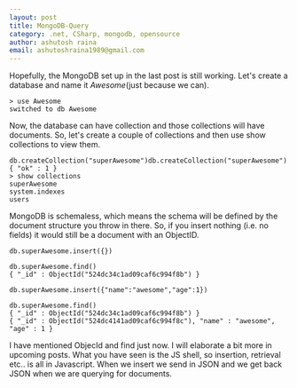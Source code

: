 ```yaml
---
layout: post
title: MongoDB-Query
category: .net, CSharp, mongodb, opensource
author: ashutosh raina
email: ashutoshraina1989@gmail.com
---
```


Hopefully, the MongoDB set up in the last post is still working.
Let's create a database and name it *Awesome*(just because we can).

	> use Awesome
	switched to db Awesome

<!--excerpt-->
Now, the database can have collection and those collections will have documents.
So, let's create a couple of collections and then use show collections to view them.

	db.createCollection("superAwesome")db.createCollection("superAwesome")
	{ "ok" : 1 }
	> show collections
	superAwesome
	system.indexes
	users


MongoDB is schemaless, which means the schema will be defined by the document structure you throw in there.
 So, if you insert nothing (i.e. no fields) it would still be a document with an ObjectID.

	db.superAwesome.insert({}) 

	db.superAwesome.find()
	{ "_id" : ObjectId("524dc34c1ad09caf6c994f8b") }

	db.superAwesome.insert({"name":"awesome","age":1})

	db.superAwesome.find()
	{ "_id" : ObjectId("524dc34c1ad09caf6c994f8b") }
	{ "_id" : ObjectId("524dc4141ad09caf6c994f8c"), "name" : "awesome", "age" : 1 }



I have mentioned ObjecId and find just now. I will elaborate a bit more in upcoming posts. What you have seen is the JS shell, so insertion, retrieval etc.. is all in Javascript. When we insert we send in JSON and we get back JSON when we are querying for documents.